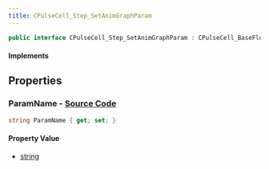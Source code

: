 ```yaml
---
title: CPulseCell_Step_SetAnimGraphParam
---
```


```csharp
public interface CPulseCell_Step_SetAnimGraphParam : CPulseCell_BaseFlow, CPulseCell_Base, ISchemaClass<CPulseCell_Base>, ISchemaClass<CPulseCell_BaseFlow>, ISchemaClass<CPulseCell_Step_SetAnimGraphParam>, ISchemaField, ISchemaClass, INativeHandle
```

#### Implements

## Properties

### **ParamName** - [Source Code](https://github.com/swiftly-solution/swiftlys2/blob/main/managed/src/SwiftlyS2.Generated/Schemas/Interfaces/CPulseCell_Step_SetAnimGraphParam.cs#L16)

```csharp
string ParamName { get; set; }
```

#### Property Value

- [string](https://learn.microsoft.com/dotnet/api/system.string)

